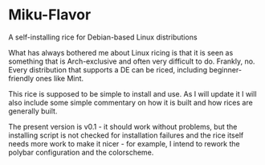 # Miku-Flavor
A self-installing rice for Debian-based Linux distributions

What has always bothered me about Linux ricing is that it is seen as something that is Arch-exclusive and often very difficult to do. Frankly, no. Every distribution that supports a DE can be riced, including beginner-friendly ones like Mint.

This rice is supposed to be simple to install and use. As I will update it I will also include some simple commentary on how it is built and how rices are generally built.

The present version is v0.1 - it should work without problems, but the installing script is not checked for installation failures and the rice itself needs more work to make it nicer - for example, I intend to rework the polybar configuration and the colorscheme.
